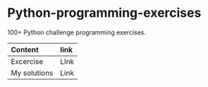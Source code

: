 # Python-programming-exercises

100+ Python challenge programming exercises.

| Content | link |
| :-- | :-- | 
| Excercise | LInk |
| My solutions | Link |


